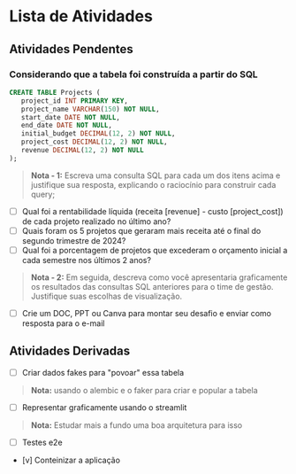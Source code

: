 # Lista de Atividades 

## Atividades Pendentes

### Considerando que a tabela foi construída a partir do SQL

```sql
CREATE TABLE Projects (
   project_id INT PRIMARY KEY,
   project_name VARCHAR(150) NOT NULL,
   start_date DATE NOT NULL,
   end_date DATE NOT NULL,
   initial_budget DECIMAL(12, 2) NOT NULL,
   project_cost DECIMAL(12, 2) NOT NULL,
   revenue DECIMAL(12, 2) NOT NULL
);

```

> **Nota - 1:** Escreva uma consulta SQL para cada um dos itens acima e justifique sua resposta, 
> explicando o raciocínio para construir cada query;


- [ ] Qual foi a rentabilidade líquida (receita [revenue] - custo [project_cost]) de cada projeto realizado no último ano?
- [ ] Quais foram os 5 projetos que geraram mais receita até o final do segundo trimestre de 2024?
- [ ] Qual foi a porcentagem de projetos que excederam o orçamento inicial a cada semestre nos últimos 2 
anos?

> **Nota - 2:** Em seguida, descreva como você apresentaria graficamente os resultados das consultas 
> SQL anteriores para o time de gestão. Justifique suas escolhas de visualização.


- [ ] Crie um DOC, PPT ou Canva para montar seu desafio e enviar como resposta para o e-mail


## Atividades Derivadas

- [ ] Criar dados fakes para "povoar" essa tabela 
> **Nota:** usando o alembic e o faker para criar e popular a tabela 

- [ ] Representar graficamente usando o streamlit
> **Nota:** Estudar mais a fundo uma boa arquitetura para isso

- [ ] Testes e2e

- [v] Conteinizar a aplicação  